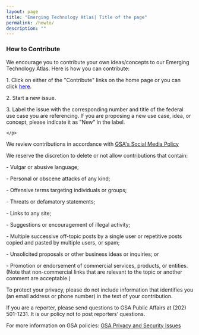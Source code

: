 ```yaml
---
layout: page
title: "Emerging Technology Atlas| Title of the page"
permalink: /howto/
description: ""
---
```


### How to Contribute

<p>We encourage you to contribute your own ideas/concepts to our Emerging Technology Atlas. Here is how you can contribute:</p>

<p> 1. Click on either of the "Contribute" links on the home page or you can click <a href="https://github.com/{{ site.org_name }}/{{ site.repo_name }}/issues/" style="color: blue;" class="button">here</a>.</p>
<p> 2. Start a new issue.</p>
<p> 3. Label the issue with the corresponding number and title of the federal use case you are referencing. If you are proposing a new use case, idea, or concept, please indicate it as "New" in the label.</p>

<p>  

    </p>

<p>  

   </p>

<p> We review contributions in accordance with <a href="https://app_gsagov_prod_rdcgwaajp7wr.s3.amazonaws.com/socialmediapolicy.pdf">GSA's Social Media Policy</a></p>

<p> We reserve the discretion to delete or not allow contributions that contain:</p>

<p>- Vulgar or abusive language;</p>
<p>- Personal or obscene attacks of any kind;</p>
<p>- Offensive terms targeting individuals or groups;</p>
<p>- Threats or defamatory statements;</p>
<p>- Links to any site;</p>
<p>- Suggestions or encouragement of illegal activity;</p>
<p>- Multiple successive off-topic posts by a single user or repetitive posts copied and pasted by multiple users, or spam;</p>
<p>- Unsolicited proposals or other business ideas or inquiries; or</p>
<p>- Promotion or endorsement of commercial services, products, or entities. (Note that non-commercial links that are relevant to the topic or another comment are acceptable.)</p>

<p>To protect your privacy, please do not include information that identifies you (an email address or phone number) in the text of your contribution.</p>

<p>If you are a reporter, please send questions to GSA Public Affairs at (202) 501-1231. It is our policy not to post reporters’ questions.</p>

<p>For more information on GSA policies: <a href="/node/85923">GSA Privacy and Security Issues</a></p>



